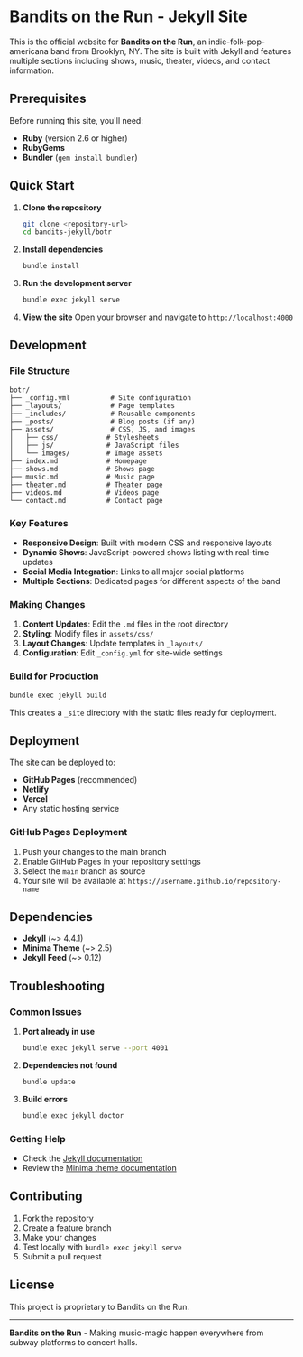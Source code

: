 # Bandits on the Run - Jekyll Site

This is the official website for **Bandits on the Run**, an indie-folk-pop-americana band from Brooklyn, NY. The site is built with Jekyll and features multiple sections including shows, music, theater, videos, and contact information.

## Prerequisites

Before running this site, you'll need:

- **Ruby** (version 2.6 or higher)
- **RubyGems**
- **Bundler** (`gem install bundler`)

## Quick Start

1. **Clone the repository**
   ```bash
   git clone <repository-url>
   cd bandits-jekyll/botr
   ```

2. **Install dependencies**
   ```bash
   bundle install
   ```

3. **Run the development server**
   ```bash
   bundle exec jekyll serve
   ```

4. **View the site**
   Open your browser and navigate to `http://localhost:4000`

## Development

### File Structure

```
botr/
├── _config.yml          # Site configuration
├── _layouts/            # Page templates
├── _includes/           # Reusable components
├── _posts/              # Blog posts (if any)
├── assets/              # CSS, JS, and images
│   ├── css/            # Stylesheets
│   ├── js/             # JavaScript files
│   └── images/         # Image assets
├── index.md            # Homepage
├── shows.md            # Shows page
├── music.md            # Music page
├── theater.md          # Theater page
├── videos.md           # Videos page
└── contact.md          # Contact page
```

### Key Features

- **Responsive Design**: Built with modern CSS and responsive layouts
- **Dynamic Shows**: JavaScript-powered shows listing with real-time updates
- **Social Media Integration**: Links to all major social platforms
- **Multiple Sections**: Dedicated pages for different aspects of the band

### Making Changes

1. **Content Updates**: Edit the `.md` files in the root directory
2. **Styling**: Modify files in `assets/css/`
3. **Layout Changes**: Update templates in `_layouts/`
4. **Configuration**: Edit `_config.yml` for site-wide settings

### Build for Production

```bash
bundle exec jekyll build
```

This creates a `_site` directory with the static files ready for deployment.

## Deployment

The site can be deployed to:
- **GitHub Pages** (recommended)
- **Netlify**
- **Vercel**
- Any static hosting service

### GitHub Pages Deployment

1. Push your changes to the main branch
2. Enable GitHub Pages in your repository settings
3. Select the `main` branch as source
4. Your site will be available at `https://username.github.io/repository-name`

## Dependencies

- **Jekyll** (~> 4.4.1)
- **Minima Theme** (~> 2.5)
- **Jekyll Feed** (~> 0.12)

## Troubleshooting

### Common Issues

1. **Port already in use**
   ```bash
   bundle exec jekyll serve --port 4001
   ```

2. **Dependencies not found**
   ```bash
   bundle update
   ```

3. **Build errors**
   ```bash
   bundle exec jekyll doctor
   ```

### Getting Help

- Check the [Jekyll documentation](https://jekyllrb.com/docs/)
- Review the [Minima theme documentation](https://github.com/jekyll/minima)

## Contributing

1. Fork the repository
2. Create a feature branch
3. Make your changes
4. Test locally with `bundle exec jekyll serve`
5. Submit a pull request

## License

This project is proprietary to Bandits on the Run.

---

**Bandits on the Run** - Making music-magic happen everywhere from subway platforms to concert halls.
